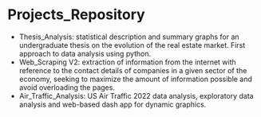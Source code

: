 # Projects_Repository

  - Thesis_Analysis: statistical description and summary graphs for an undergraduate thesis on the evolution of the real estate market.     First approach to data analysis using python.
  - Web_Scraping V2: extraction of information from the internet with reference to the contact details of companies in a given sector of the economy, seeking to maximize the amount of information possible and avoid overloading the pages.
  - Air_Traffic_Analysis: US Air Traffic 2022 data analysis, exploratory data analysis and web-based dash app for dynamic graphics.
